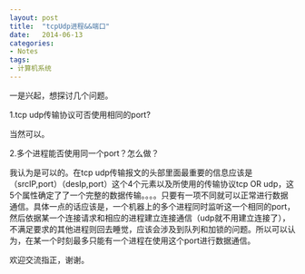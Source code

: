 ```yaml
---
layout: post
title:  "tcpUdp进程&&端口"
date:   2014-06-13
categories: 
- Notes 
tags:
- 计算机系统
---
```


一是兴起，想探讨几个问题。

1.tcp udp传输协议可否使用相同的port?

当然可以。

2.多个进程能否使用同一个port？怎么做？

我认为是可以的。在tcp udp传输报文的头部里面最重要的信息应该是（srcIP,port）（desIp,port）这个4个元素以及所使用的传输协议tcp OR udp，这5个属性确定了了一个完整的数据传输。。。。只要有一项不同就可以正常进行数据通信。具体一点的话应该是，一个机器上的多个进程同时监听这一个相同的port，然后依据某一个连接请求和相应的进程建立连接通信（udp就不用建立连接了），不满足要求的其他进程则回去睡觉，应该会涉及到队列和加锁的问题。所以可以认为，在某一个时刻最多只能有一个进程在使用这个port进行数据通信。

欢迎交流指正，谢谢。

